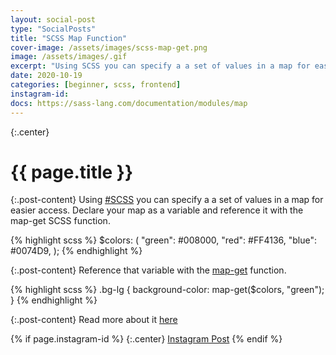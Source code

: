 ```yaml
---
layout: social-post
type: "SocialPosts"
title: "SCSS Map Function"
cover-image: /assets/images/scss-map-get.png
image: /assets/images/.gif
excerpt: "Using SCSS you can specify a a set of values in a map for easier access. Declare your map as a variable and reference it with the map-get SCSS function."
date: 2020-10-19
categories: [beginner, scss, frontend]
instagram-id:
docs: https://sass-lang.com/documentation/modules/map
---
```

{:.center}
# {{ page.title }}

{:.post-content}
Using [#SCSS](/tags/scss) you can specify a a set of values in a map for
easier access. Declare your map as a variable and reference it with the map-get SCSS function.

{% highlight scss %}
$colors: (
  "green": #008000,
  "red": #FF4136,
  "blue": #0074D9,
);
{% endhighlight %}

{:.post-content}
Reference that variable with the <a href="https://sass-lang.com/documentation/modules/map" target="_blank">map-get</a> function.

{% highlight scss %}
.bg-lg {
  background-color: map-get($colors, "green");
}
{% endhighlight %}

{:.post-content}
Read more about it <a href="{{page.docs}}" target="_blank">here</a>

{% if page.instagram-id %}
{:.center}
<a class="insta-link" href="https://www.instagram.com/p/{{page.instagram-id}}" target="_blank">Instagram Post</a>
{% endif %}

